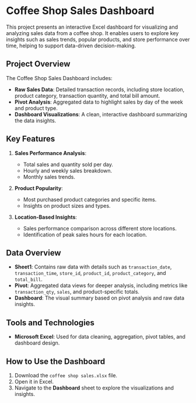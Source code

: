 # Coffee Shop Sales Dashboard

This project presents an interactive Excel dashboard for visualizing and analyzing sales data from a coffee shop. It enables users to explore key insights such as sales trends, popular products, and store performance over time, helping to support data-driven decision-making.

## Project Overview

The Coffee Shop Sales Dashboard includes:
- **Raw Sales Data**: Detailed transaction records, including store location, product category, transaction quantity, and total bill amount.
- **Pivot Analysis**: Aggregated data to highlight sales by day of the week and product type.
- **Dashboard Visualizations**: A clean, interactive dashboard summarizing the data insights.

## Key Features

1. **Sales Performance Analysis**:
   - Total sales and quantity sold per day.
   - Hourly and weekly sales breakdown.
   - Monthly sales trends.

2. **Product Popularity**:
   - Most purchased product categories and specific items.
   - Insights on product sizes and types.

3. **Location-Based Insights**:
   - Sales performance comparison across different store locations.
   - Identification of peak sales hours for each location.

## Data Overview

- **Sheet1**: Contains raw data with details such as `transaction_date`, `transaction_time`, `store_id`, `product_id`, `product_category`, and `total_bill`.
- **Pivot**: Aggregated data views for deeper analysis, including metrics like `transaction_qty`, `sales`, and product-specific totals.
- **Dashboard**: The visual summary based on pivot analysis and raw data insights.

## Tools and Technologies

- **Microsoft Excel**: Used for data cleaning, aggregation, pivot tables, and dashboard design.

## How to Use the Dashboard

1. Download the `coffee shop sales.xlsx` file.
2. Open it in Excel.
3. Navigate to the **Dashboard** sheet to explore the visualizations and insights.
